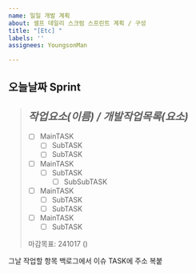 ```yaml
---
name: 일일 개발 계획
about: 셀프 데일리 스크럼 스프린트 계획 / 구성
title: "[Etc] "
labels: ''
assignees: YoungsonMan

---
```


## 오늘날짜 Sprint
> ## **_작업요소(이름) / 개발작업목록(요소)_**
> - [ ] MainTASK
>    - [ ]  SubTASK
>    - [ ]  SubTASK
> - [ ] MainTASK
>    - [ ]  SubTASK
>        - [ ]  SubSubTASK
> - [ ] MainTASK
>    - [ ]  SubTASK
>    - [ ]  SubTASK
> - [ ] MainTASK
>    - [ ]  SubTASK
>
> 마감목표: 241017 ()

그날 작업할 항목 백로그에서 이슈 TASK에 주소 복붙
